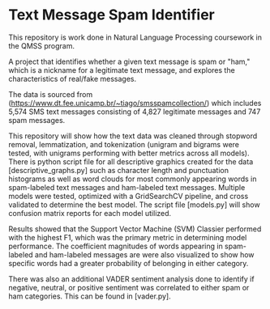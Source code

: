 # Text Message Spam Identifier
This repository is work done in Natural Language Processing coursework in the QMSS program.

A project that identifies whether a given text message is spam or "ham," which is a nickname for a legitimate text message, and explores the characteristics of real/fake messages.

The data is sourced from (https://www.dt.fee.unicamp.br/~tiago/smsspamcollection/) which includes 5,574 SMS text messages consisting of 4,827 legitimate messages and 747 spam messages.

This repository will show how the text data was cleaned through stopword removal, lemmatization, and tokenization (unigram and bigrams were tested, with unigrams performing with better metrics across all models). There is python script file for all descriptive graphics created for the data [descriptive_graphs.py] such as character length and punctuation histograms as well as word clouds for most commonly appearing words in spam-labeled text messages and ham-labeled text messages. Multiple models were tested, optimized with a GridSearchCV pipeline, and cross validated to determine the best model. The script file [models.py] will show confusion matrix reports for each model utilized.

Results showed that the Support Vector Machine (SVM) Classier performed with the highest F1, which was the primary metric in determining model performance. The coefficient magnitudes of words appearing in spam-labeled and ham-labeled messages are were also visualized to show how specific words had a greater probability of belonging in either category.

There was also an additional VADER sentiment analysis done to identify if negative, neutral, or positive sentiment was correlated to either spam or ham categories. This can be found in [vader.py].
